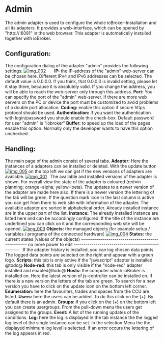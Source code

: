 # Admin

The admin adapter is used to configure the whole ioBroker-Installation and all its adapters. It provides a web-interface, which can be opened by "http://<IP-Address of the server>:8081" in the web browser. This adapter is automatically installed together with ioBroker.

## Configuration:

The configuration dialog of the adapter "admin" provides the following settings: [![img_002](http://www.iobroker.net/wp-content/uploads/2015/04/img_002.png)](http://www.iobroker.net/wp-content/uploads/2015/04/img_002.png)       **IP:** the IP-address of the "admin" web-server can be chosen here. Different IPv4 and IPv6 addresses can be selected. The default value is 0.0.0.0\. If you think, that 0.0.0.0 is invalid setting, please let it stay there, because it is absolutely valid. If you change the address, you will be able to reach the web-server only through this address. **Port:** You can specify the port of the "admin" web-server. If there are more web servers on the PC or device the port must be customized to avoid problems of a double port allocation. **Coding:** enable this option if secure https protocol should be used. **Authentication:** If you want the authentication with login/password you should enable this check-box. Default password for user "admin" is "iobroker" **Buffer:** to speed up the load of the pages enable this option. Normally only the developer wants to have this option unchecked.

## Handling:

The main page of the admin consist of several tabs. **Adapter:** Here the instances of a adapters can be installed or deleted. With the update button [![img_005](http://www.iobroker.net/wp-content/uploads/2015/04/img_005.png)](http://www.iobroker.net/wp-content/uploads/2015/04/img_005.png) on the top left we can get if the new versions of adapters are available. [![img_001](http://www.iobroker.net/wp-content/uploads/2015/04/img_001.jpg)](http://www.iobroker.net/wp-content/uploads/2015/04/img_001.jpg)   The available and installed versions of the adapter is shown. For overall view the state of the adapter is coloured (red=in planning; orange=alpha; yellow=beta). The updates to a newer version of the adapter are made here also. If there is a newer version the lettering of the tab will be green. If the question mark icon in the last column is active you can get from there to web site with information of the adapter. The available adapter are sorted in alphabetical order. Already installed instance are in the upper part of the list. **Instance:** The already installed instance are listed here and can be accordingly configured. If the title of the instance are underlined you can click on it and the corresponding web site will be opened. [![img_003](http://www.iobroker.net/wp-content/uploads/2015/04/img_003.png)](http://www.iobroker.net/wp-content/uploads/2015/04/img_003.png) **Objects:** the managed objects (for example setup / variables / programs of the connected hardware) [![img_004](img/img_004.png)](img/img_004.png) **States:** the current states (values of the objects) -------------------------------------------------- no more power to edit --------------------------------------------------   If the adapter history is installed, you can log chosen data points. The logged data points are selected on the right and appear with a green logo. **Scripts:** this tab is only active if the "javascript" adapter is installed @todo@ **Node-red:** this tab is only visible if the "node-red" adapter installed and enabled@todo@ **Hosts:** the computer which ioBroker is installed on. Here the latest version of js-controller can be installed on. If there is a new version the letters of the tab are green. To search for a new version you have to click on the update icon on the bottom left corner. **Enumeration:** here the favourites, trades and spaces from the CCU are listed. **Users:** here the users can be added. To do this click on the (+). By default there is an admin. **Groups:** if you click on the (+) on the bottom left you can create usergroups. From the pull-down menu the users get assigned to the groups. **Event:** A list of the running updates of the conditions. **Log:** here the log is displayed In the tab instance the the logged log level of the single instance can be set. In the selection Menu the the displayed minimum log level is selected. If an error occurs the lettering of the log appears in red.